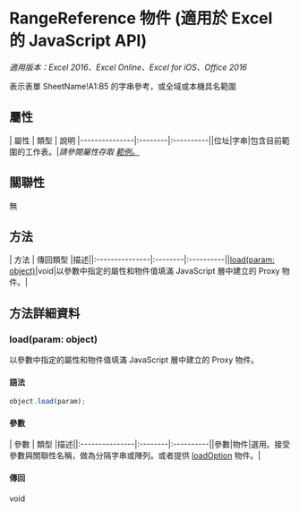 # RangeReference 物件 (適用於 Excel 的 JavaScript API)

_適用版本：Excel 2016、Excel Online、Excel for iOS、Office 2016_

表示表單 SheetName!A1:B5 的字串參考，或全域或本機具名範圍

## 屬性

| 屬性	  | 類型	| 說明
|---------------|:--------|:----------||位址|字串|包含目前範圍的工作表。|_請參閱屬性存取 [範例。](#property-access-examples)_

## 關聯性
無


## 方法

| 方法		  | 傳回類型	|描述||:---------------|:--------|:----------||[load(param: object)](#loadparam-object)|void|以參數中指定的屬性和物件值填滿 JavaScript 層中建立的 Proxy 物件。|

## 方法詳細資料


### load(param: object)
以參數中指定的屬性和物件值填滿 JavaScript 層中建立的 Proxy 物件。

#### 語法
```js
object.load(param);
```

#### 參數
| 參數	  | 類型	|描述||:---------------|:--------|:----------||參數|物件|選用。接受參數與關聯性名稱，做為分隔字串或陣列。或者提供 [loadOption](loadoption.md) 物件。|

#### 傳回
void

